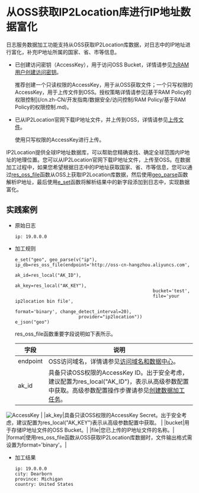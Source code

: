 # 从OSS获取IP2Location库进行IP地址数据富化

日志服务数据加工功能支持从OSS获取IP2Location库数据，对日志中的IP地址进行富化，补充IP地址所属的国家、省、市等信息。

-   已创建访问密钥（AccessKey），用于访问OSS Bucket，详情请参见[为RAM用户创建访问密钥](/cn.zh-CN/安全设置/访问密钥/为RAM用户创建访问密钥.md)。

    推荐创建一个只读权限的AccessKey，用于从OSS获取文件；一个只写权限的AccessKey，用于上传文件到OSS。授权策略详情请参见[基于RAM Policy的权限控制](/cn.zh-CN/开发指南/数据安全/访问控制/RAM Policy/基于RAM Policy的权限控制.md)。

-   已从IP2Location官网下载IP地址文件，并上传到OSS，详情请参见[上传文件](/cn.zh-CN/快速入门/上传文件.md)。

    使用只写权限的AccessKey进行上传。


IP2Location提供全球IP地址数据库，可以帮助您精确查找、确定全球范围内IP地址的地理位置。您可以从IP2Location官网下载IP地址文件，上传至OSS。在数据加工过程中，如果您希望根据日志中的IP地址获取国家、省、市等信息，您可以通过[res\_oss\_file](/cn.zh-CN/数据加工/数据加工语法/表达式函数/资源函数.md)函数从OSS上获取IP2Location库数据，然后使用[geo\_parse](/cn.zh-CN/数据加工/数据加工语法/表达式函数/特定结构化数据函数.md)函数解析IP地址，最后使用[e\_set](/cn.zh-CN/数据加工/数据加工语法/全局操作函数/字段赋值函数.md)函数将解析结果中的新字段添加到日志中，实现数据富化。

## 实践案例

-   原始日志

    ```
    ip: 19.0.0.0
    ```

-   加工规则

    ```
    e_set("geo", geo_parse(v("ip"), ip_db=res_oss_file(endpoint='http://oss-cn-hangzhou.aliyuncs.com',
                                                        ak_id=res_local("AK_ID"),
                                                        ak_key=res_local("AK_KEY"),
                                                        bucket='test', 
                                                        file='your ip2location bin file', 
                                                        format='binary', change_detect_interval=20),
                            provider="ip2location"))
    e_json("geo")
    ```

    res\_oss\_file函数重要字段说明如下表所示。

    |字段|说明|
    |--|--|
    |endpoint|OSS访问域名，详情请参见[访问域名和数据中心](/cn.zh-CN/开发指南/访问域名（Endpoint）/访问域名和数据中心.md)。|
    |ak\_id|具备只读OSS权限的AccessKey ID。出于安全考虑，建议配置为res\_local\("AK\_ID"\)，表示从高级参数配置中获取。高级参数配置操作步骤请参见[创建数据加工任务](/cn.zh-CN/数据加工/创建数据加工任务.md)。

![AccessKey](https://static-aliyun-doc.oss-cn-hangzhou.aliyuncs.com/assets/img/zh-CN/6452813061/p136966.png) |
    |ak\_key|具备只读OSS权限的AccessKey Secret。出于安全考虑，建议配置为res\_local\("AK\_KEY"\)表示从高级参数配置中获取。 |
    |bucket|用于存储IP地址文件的OSS Bucket。|
    |file|您已上传的IP地址文件的名称。|
    |format|使用res\_oss\_file函数从OSS获取IP2Location库数据时，文件输出格式需设置为format='binary'。|

-   加工结果

    ```
    ip: 19.0.0.0
    city: Dearborn
    province: Michigan
    country: United States
    ```


